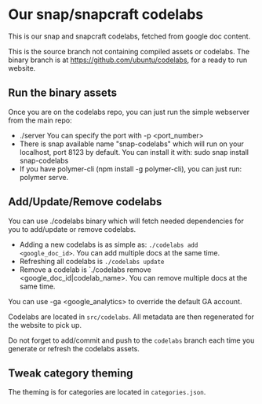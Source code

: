 # Our snap/snapcraft codelabs

This is our snap and snapcraft codelabs, fetched from google doc
content.

This is the source branch not containing compiled assets or codelabs.
The binary branch is at https://github.com/ubuntu/codelabs, for
a ready to run website.

## Run the binary assets

Once you are on the codelabs repo, you can just run the simple webserver
from the main repo:

 * ./server
   You can specify the port with -p <port_number>
 * There is snap available name "snap-codelabs" which will run on your localhost,
   port 8123 by default. You can install it with: sudo snap install snap-codelabs
 * If you have polymer-cli (npm install -g polymer-cli), you can just run: polymer serve.

## Add/Update/Remove codelabs

You can use ./codelabs binary which will fetch needed dependencies for you to
add/update or remove codelabs.

 * Adding a new codelabs is as simple as: `./codelabs add <google_doc_id>`.
You can add multiple docs at the same time.
 * Refreshing all codelabs is `./codelabs update`
 * Remove a codelab is `./codelabs remove <google_doc_id|codelab_name>.
You can remove multiple docs at the same time.

You can use -ga <google_analytics> to override the default GA account.

Codelabs are located in `src/codelabs`. All metadata are then regenerated for the website
to pick up.

Do not forget to add/commit and push to the `codelabs` branch each time you
generate or refresh the codelabs assets.

## Tweak category theming

The theming is for categories are located in `categories.json`.

